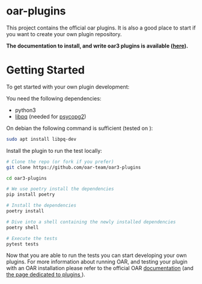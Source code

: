 # oar-plugins

This project contains the official oar plugins.
It is also a good place to start if you want to create your own plugin repository.

**The documentation to install, and write oar3 plugins is available ([here](https://oar-3.readthedocs.io/en/latest/admin/extensions.html)).**

# Getting Started

To get started with your own plugin development:

You need the following dependencies:

- python3
- [libpq](https://www.postgresql.org/docs/15/index.html) (needed for [psycopg2](https://www.psycopg.org/docs/install.html))


On debian the following command is sufficient (tested on ):

```bash
sudo apt install libpq-dev
```

Install the plugin to run the test locally:

```bash
# Clone the repo (or fork if you prefer)
git clone https://github.com/oar-team/oar3-plugins

cd oar3-plugins

# We use poetry install the dependencies
pip install poetry

# Install the dependencies
poetry install

# Dive into a shell containing the newly installed dependencies
poetry shell

# Execute the tests
pytest tests
```

Now that you are able to run the tests you can start developing your own plugins.
For more information about running OAR, and testing your plugin with an OAR installation please refer to 
the official OAR [documentation](https://oar-3.readthedocs.io/en/latest/) (and  [the page dedicated to plugins ](https://oar-3.readthedocs.io/en/latest/admin/extensions.html)).
